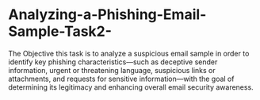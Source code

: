 # Analyzing-a-Phishing-Email-Sample-Task2-

The Objective this task is to analyze a suspicious email sample in order to identify key phishing characteristics—such as deceptive sender information, urgent or threatening language, suspicious links or attachments, and requests for sensitive information—with the goal of determining its legitimacy and enhancing overall email security awareness.
